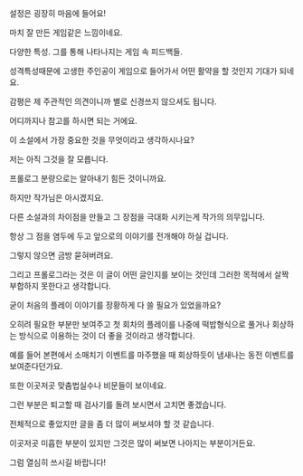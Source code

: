 설정은 굉장히 마음에 들어요!

  

  

마치 잘 만든 게임같은 느낌이네요.

  

  

다양한 특성. 그를 통해 나타나지는 게임 속 피드백들.

  

  

성격특성때문에 고생한 주인공이 게임으로 들어가서 어떤 활약을 할 것인지 기대가 되네요.

  

  

  

  

감평은 제 주관적인 의견이니까 별로 신경쓰지 않으셔도 됩니다.

  

  

어디까지나 참고를 하시면 되는 거에요.

  

  

  

  

이 소설에서 가장 중요한 것을 무엇이라고 생각하시나요?

  

  

저는 아직 그것을 잘 모릅니다.

  

  

프롤로그 분량으로는 알아내기 힘든 것이니까요.

  

  

하지만 작가님은 아시겠지요.

  

  

다른 소설과의 차이점을 만들고 그 장점을 극대화 시키는게 작가의 의무입니다.

  

  

항상 그 점을 염두에 두고 앞으로의 이야기를 전개해야 하실 겁니다.

  

  

그렇지 않으면 금방 묻혀버려요.

  

  

  

  

그리고 프롤로그라는 것은 이 글이 어떤 글인지를 보이는 것인데 그러한 목적에서 살짝 부합하지 못한다고 생각합니다.

  

  

굳이 처음의 플레이 이야기를 장황하게 다 쓸 필요가 있었을까요?

  

  

오히려 필요한 부분만 보여주고 첫 회차의 플레이를 나중에 떡밥형식으로 풀거나 회상하는 방식으로 이용하는 것이 더 좋을 것이라고 생각합니다.

  

  

예를 들어 본편에서 소매치기 이벤트를 마주했을 때 회상하듯이 냄새나는 동전 이벤트를 보여준다던가요.

  

  

  

  

또한 이곳저곳 맞춤법실수나 비문들이 보이네요.

  

  

그런 부분은 퇴고할 때 검사기를 돌려 보시면서 고치면 좋겠습니다.

  

  

  

  

전체적으로 좋았지만 글을 좀 더 많이 써보셔야 할 것 같습니다.

  

  

이곳저곳 미흡한 부분이 있지만 그것은 많이 써보면 나아지는 부분이거든요.

  

  

그럼 열심히 쓰시길 바랍니다!
